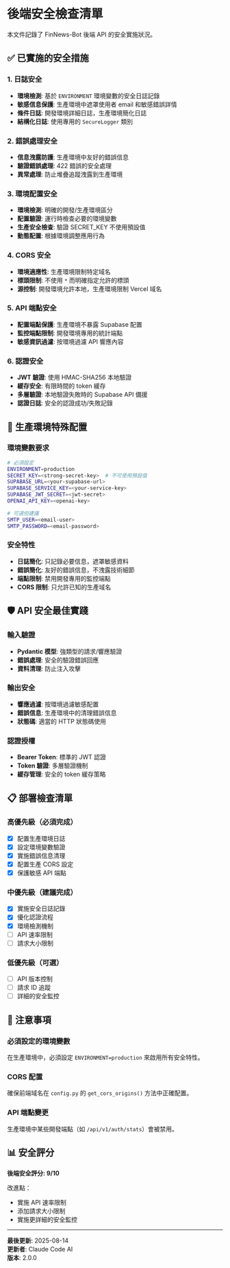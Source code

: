 # 後端安全檢查清單

本文件記錄了 FinNews-Bot 後端 API 的安全實施狀況。

## ✅ 已實施的安全措施

### 1. 日誌安全
- **環境檢測**: 基於 `ENVIRONMENT` 環境變數的安全日誌記錄
- **敏感信息保護**: 生產環境中遮罩使用者 email 和敏感錯誤詳情
- **條件日誌**: 開發環境詳細日誌，生產環境簡化日誌
- **結構化日誌**: 使用專用的 `SecureLogger` 類別

### 2. 錯誤處理安全
- **信息洩露防護**: 生產環境中友好的錯誤信息
- **驗證錯誤處理**: 422 錯誤的安全處理
- **異常處理**: 防止堆疊追蹤洩露到生產環境

### 3. 環境配置安全
- **環境檢測**: 明確的開發/生產環境區分
- **配置驗證**: 運行時檢查必要的環境變數
- **生產安全檢查**: 驗證 SECRET_KEY 不使用預設值
- **動態配置**: 根據環境調整應用行為

### 4. CORS 安全
- **環境適應性**: 生產環境限制特定域名
- **標頭限制**: 不使用 `*` 而明確指定允許的標頭
- **源控制**: 開發環境允許本地，生產環境限制 Vercel 域名

### 5. API 端點安全
- **配置端點保護**: 生產環境不暴露 Supabase 配置
- **監控端點限制**: 開發環境專用的統計端點
- **敏感資訊過濾**: 按環境過濾 API 響應內容

### 6. 認證安全
- **JWT 驗證**: 使用 HMAC-SHA256 本地驗證
- **緩存安全**: 有限時間的 token 緩存
- **多層驗證**: 本地驗證失敗時的 Supabase API 備援
- **認證日誌**: 安全的認證成功/失敗記錄

## 🔐 生產環境特殊配置

### 環境變數要求
```bash
# 必須設定
ENVIRONMENT=production
SECRET_KEY=<strong-secret-key>  # 不可使用預設值
SUPABASE_URL=<your-supabase-url>
SUPABASE_SERVICE_KEY=<your-service-key>
SUPABASE_JWT_SECRET=<jwt-secret>
OPENAI_API_KEY=<openai-key>

# 可選但建議
SMTP_USER=<email-user>
SMTP_PASSWORD=<email-password>
```

### 安全特性
- **日誌簡化**: 只記錄必要信息，遮罩敏感資料
- **錯誤簡化**: 友好的錯誤信息，不洩露技術細節
- **端點限制**: 禁用開發專用的監控端點
- **CORS 限制**: 只允許已知的生產域名

## 🛡️ API 安全最佳實踐

### 輸入驗證
- **Pydantic 模型**: 強類型的請求/響應驗證
- **錯誤處理**: 安全的驗證錯誤回應
- **資料清理**: 防止注入攻擊

### 輸出安全
- **響應過濾**: 按環境過濾敏感配置
- **錯誤信息**: 生產環境中的清理錯誤信息
- **狀態碼**: 適當的 HTTP 狀態碼使用

### 認證授權
- **Bearer Token**: 標準的 JWT 認證
- **Token 驗證**: 多層驗證機制
- **緩存管理**: 安全的 token 緩存策略

## 📋 部署檢查清單

### 高優先級（必須完成）
- [x] 配置生產環境日誌
- [x] 設定環境變數驗證
- [x] 實施錯誤信息清理
- [x] 配置生產 CORS 設定
- [x] 保護敏感 API 端點

### 中優先級（建議完成）
- [x] 實施安全日誌記錄
- [x] 優化認證流程
- [x] 環境檢測機制
- [ ] API 速率限制
- [ ] 請求大小限制

### 低優先級（可選）
- [ ] API 版本控制
- [ ] 請求 ID 追蹤
- [ ] 詳細的安全監控

## 🚨 注意事項

### 必須設定的環境變數
在生產環境中，必須設定 `ENVIRONMENT=production` 來啟用所有安全特性。

### CORS 配置
確保前端域名在 `config.py` 的 `get_cors_origins()` 方法中正確配置。

### API 端點變更
生產環境中某些開發端點（如 `/api/v1/auth/stats`）會被禁用。

## 📊 安全評分

**後端安全評分: 9/10**

改進點：
- 實施 API 速率限制
- 添加請求大小限制
- 實施更詳細的安全監控

---

**最後更新**: 2025-08-14  
**更新者**: Claude Code AI  
**版本**: 2.0.0